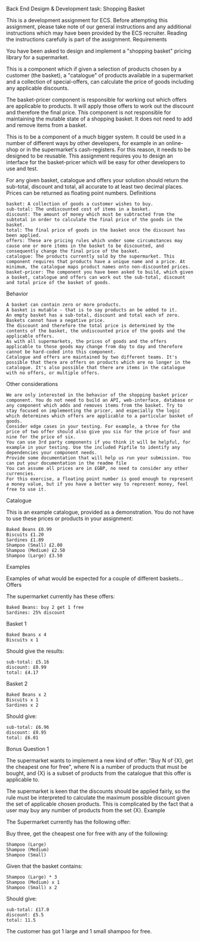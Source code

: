 Back End Desigm & Development task: Shopping Basket

This is a development assignment for ECS. Before attempting this assignment, please take note of our general instructions and any additional instructions which may have been provided by the ECS recruiter. Reading the instructions carefully is part of the assignment.
Requirements

You have been asked to design and implement a "shopping basket" pricing library for a supermarket.

This is a component which if given a selection of products chosen by a customer (the basket), a "catalogue" of products available in a supermarket and a collection of special-offers, can calculate the price of goods including any applicable discounts.

The basket-pricer component is responsible for working out which offers are applicable to products. It will apply those offers to work out the discount and therefore the final price. This component is not responsible for maintaining the mutable state of a shopping basket. It does not need to add and remove items from a basket.

This is to be a component of a much bigger system. It could be used in a number of different ways by other developers, for example in an online-shop or in the supermarket's cash-registers. For this reason, it needs to be designed to be reusable. This assignment requires you to design an interface for the basket-pricer which will be easy for other developers to use and test.

For any given basket, catalogue and offers your solution should return the sub-total, discount and total, all accurate to at least two decimal places. Prices can be returned as floating point numbers.
Definitions

    basket: A collection of goods a customer wishes to buy.
    sub-total: The undiscounted cost of items in a basket.
    discount: The amount of money which must be subtracted from the subtotal in order to calculate the final price of the goods in the basket.
    total: The final price of goods in the basket once the discount has been applied.
    offers: These are pricing rules which under some circumstances may cause one or more items in the basket to be discounted, and consequently change the final price of the basket.
    catalogue: The products currently sold by the supermarket. This component requires that products have a unique name and a price. At minimum, the catalogue maps product names onto non-discounted prices.
    basket-pricer: The component you have been asked to build, which given a basket, catalogue and offers can work out the sub-total, discount and total price of the basket of goods.

Behavior

    A basket can contain zero or more products.
    A basket is mutable - that is to say products an be added to it.
    An empty basket has a sub-total, discount and total each of zero.
    Baskets cannot have a negative price.
    The discount and therefore the total price is determined by the contents of the basket, the undiscounted price of the goods and the applicable offers.
    As with all supermarkets, the prices of goods and the offers applicable to those goods may change from day to day and therefore cannot be hard-coded into this component.
    Catalogue and offers are maintained by two different teams. It's possible that there are offers on products which are no longer in the catalogue. It's also possible that there are items in the catalogue with no offers, or multiple offers.

Other considerations

    We are only interested in the behavior of the shopping basket pricer component. You do not need to build an API, web-interface, database or any component which adds and removes items from the basket. Try to stay focused on implementing the pricer, and especially the logic which determines which offers are applicable to a particular basket of goods.
    Consider edge cases in your testing. For example, a three for the price of two offer should also give you six for the price of four and nine for the price of six.
    You can use 3rd party components if you think it will be helpful, for example in your testing. Use the included Pipfile to identify any dependencies your component needs.
    Provide some documentation that will help us run your submission. You can put your documentation in the readme file
    You can assume all prices are in £GBP, no need to consider any other currencies.
    For this exercise, a floating point number is good enough to represent a money value, but if you have a better way to represent money, feel free to use it.

Catalogue

This is an example catalogue, provided as a demonstration. You do not have to use these prices or products in your assignment:

    Baked Beans £0.99
    Biscuits £1.20
    Sardines £1.89
    Shampoo (Small) £2.00
    Shampoo (Medium) £2.50
    Shampoo (Large) £3.50

Examples

Examples of what would be expected for a couple of different baskets...
Offers

The supermarket currently has these offers:

    Baked Beans: buy 2 get 1 free
    Sardines: 25% discount

Basket 1

    Baked Beans x 4
    Biscuits x 1

Should give the results:

    sub-total: £5.16
    discount: £0.99
    total: £4.17

Basket 2

    Baked Beans x 2
    Biscuits x 1
    Sardines x 2

Should give:

    sub-total: £6.96
    discount: £0.95
    total: £6.01

Bonus Question 1

The supermarket wants to implement a new kind of offer: "Buy N of {X}, get the cheapest one for free", where N is a number of products that must be bought, and {X} is a subset of products from the catalogue that this offer is applicable to.

The supermarket is keen that the discounts should be applied fairly, so the rule must be interpreted to calculate the maximum possible discount given the set of applicable chosen products. This is complicated by the fact that a user may buy any number of products from the set {X}.
Example

The Supermarket currently has the following offer:

Buy three, get the cheapest one for free with any of the following:

    Shampoo (Large)
    Shampoo (Medium)
    Shampoo (Small)

Given that the basket contains:

    Shampoo (Large) * 3
    Shampoo (Medium) x 1
    Shampoo (Small) x 2

Should give:

    sub-total: £17.0
    discount: £5.5
    total: 11.5

The customer has got 1 large and 1 small shampoo for free.